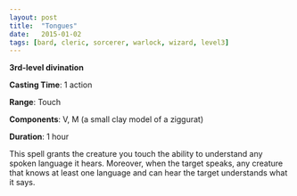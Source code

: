 ```yaml
---
layout: post
title:  "Tongues"
date:   2015-01-02
tags: [bard, cleric, sorcerer, warlock, wizard, level3]
---
```


**3rd-level divination**

**Casting Time**: 1 action

**Range**: Touch

**Components**: V, M (a small clay model of a ziggurat)

**Duration**: 1 hour

This spell grants the creature you touch the ability to understand any spoken language it hears. Moreover, when the target speaks, any creature that knows at least one language and can hear the target understands what it says.
